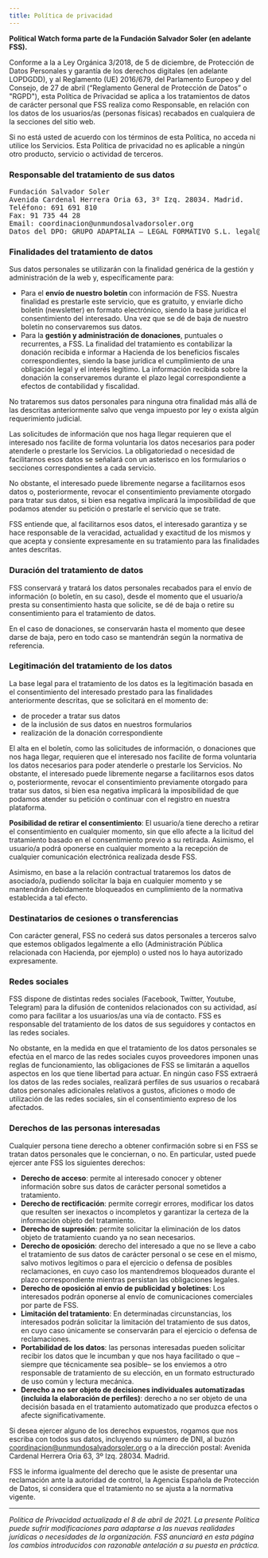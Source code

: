 ```yaml
---
title: Política de privacidad
---
```


<md-content>

**Political Watch forma parte de la Fundación Salvador Soler (en adelante FSS).**

Conforme a la a Ley Orgánica 3/2018, de 5 de diciembre, de Protección de Datos Personales y garantía de los derechos digitales (en adelante LOPDGDD), y al Reglamento (UE) 2016/679, del Parlamento Europeo y del Consejo, de 27 de abril (“Reglamento General de Protección de Datos” o "RGPD"), esta Política de Privacidad se aplica a los tratamientos de datos de carácter personal que FSS realiza como Responsable, en relación con los datos de los usuarios/as (personas físicas) recabados en cualquiera de la secciones del sitio web.

Si no está usted de acuerdo con los términos de esta Política, no acceda ni utilice los Servicios. Esta Política de privacidad no es aplicable a ningún otro producto, servicio o actividad de terceros.

### Responsable del tratamiento de sus datos

<pre>
Fundación Salvador Soler
Avenida Cardenal Herrera Oria 63, 3º Izq. 28034. Madrid.
Teléfono: 691 691 810
Fax: 91 735 44 28
Email: coordinacion@unmundosalvadorsoler.org
Datos del DPO: GRUPO ADAPTALIA – LEGAL FORMATIVO S.L. legal@grupoadaptalia.es 91 553 34 08
</pre>

### Finalidades del tratamiento de datos

Sus datos personales se utilizarán con la finalidad genérica de la gestión y administración de la web y, específicamente para:

* Para el **envío de nuestro boletín** con información de FSS. Nuestra finalidad es prestarle este servicio, que es gratuito, y enviarle dicho boletín (newsletter) en formato electrónico, siendo la base jurídica el consentimiento del interesado. Una vez que se dé de baja de nuestro boletín no conservaremos sus datos.
* Para la **gestión y administración de donaciones**, puntuales o recurrentes, a FSS. La finalidad del tratamiento es contabilizar la donación recibida e informar a Hacienda de los beneficios fiscales correspondientes, siendo la base jurídica el cumplimiento de una obligación legal y el interés legítimo. La información recibida sobre la donación la conservaremos durante el plazo legal correspondiente a efectos de contabilidad y fiscalidad.

No trataremos sus datos personales para ninguna otra finalidad más allá de las descritas anteriormente salvo que venga impuesto por ley o exista algún requerimiento judicial.

Las solicitudes de información que nos haga llegar requieren que el interesado nos facilite de forma voluntaria los datos necesarios para poder atenderle o prestarle los Servicios. La obligatoriedad o necesidad de facilitarnos esos datos se señalará con un asterisco en los formularios o secciones correspondientes a cada servicio.

No obstante, el interesado puede libremente negarse a facilitarnos esos datos o, posteriormente, revocar el consentimiento previamente otorgado para tratar sus datos, si bien esa negativa implicará la imposibilidad de que podamos atender su petición o prestarle el servicio que se trate.

FSS entiende que, al facilitarnos esos datos, el interesado garantiza y se hace responsable de la veracidad, actualidad y exactitud de los mismos y que acepta y consiente expresamente en su tratamiento para las finalidades antes descritas.

### Duración del tratamiento de datos

FSS conservará y tratará los datos personales recabados para el envío de información (o boletín, en su caso), desde el momento que el usuario/a presta su consentimiento hasta que solicite, se dé de baja o retire su consentimiento para el tratamiento de datos.

En el caso de donaciones, se conservarán hasta el momento que desee darse de baja, pero en todo caso se mantendrán según la normativa de referencia.

### Legitimación del tratamiento de los datos

La base legal para el tratamiento de los datos es la legitimación basada en el consentimiento del interesado prestado para las finalidades anteriormente descritas, que se solicitará en el momento de:

* de proceder a tratar sus datos
* de la inclusión de sus datos en nuestros formularios
* realización de la donación correspondiente

El alta en el boletín, como las solicitudes de información, o donaciones que nos haga llegar, requieren que el interesado nos facilite de forma voluntaria los datos necesarios para poder atenderle o prestarle los Servicios. No obstante, el interesado puede libremente negarse a facilitarnos esos datos o, posteriormente, revocar el consentimiento previamente otorgado para tratar sus datos, si bien esa negativa implicará la imposibilidad de que podamos atender su petición o continuar con el registro en nuestra plataforma.

**Posibilidad de retirar el consentimiento**: El usuario/a tiene derecho a retirar el consentimiento en cualquier momento, sin que ello afecte a la licitud del tratamiento basado en el consentimiento previo a su retirada. Asimismo, el usuario/a podrá oponerse en cualquier momento a la recepción de cualquier comunicación electrónica realizada desde FSS.

Asimismo, en base a la relación contractual trataremos los datos de asociado/a, pudiendo solicitar la baja en cualquier momento y se mantendrán debidamente bloqueados en cumplimiento de la normativa establecida a tal efecto.

### Destinatarios de cesiones o transferencias

Con carácter general, FSS no cederá sus datos personales a terceros salvo que estemos obligados legalmente a ello (Administración Pública relacionada con Hacienda, por ejemplo) o usted nos lo haya autorizado expresamente.

### Redes sociales

FSS dispone de distintas redes sociales (Facebook, Twitter, Youtube, Telegram) para la difusión de contenidos relacionados con su actividad, así como para facilitar a los usuarios/as una vía de contacto. FSS es responsable del tratamiento de los datos de sus seguidores y contactos en las redes sociales.

No obstante, en la medida en que el tratamiento de los datos personales se efectúa en el marco de las redes sociales cuyos proveedores imponen unas reglas de funcionamiento, las obligaciones de FSS se limitarán a aquellos aspectos en los que tiene libertad para actuar. En ningún caso FSS extraerá los datos de las redes sociales, realizará perfiles de sus usuarios o recabará datos personales adicionales relativos a gustos, aficiones o modo de utilización de las redes sociales, sin el consentimiento expreso de los afectados.

### Derechos de las personas interesadas

Cualquier persona tiene derecho a obtener confirmación sobre si en FSS se tratan datos personales que le conciernan, o no. En particular, usted puede ejercer ante FSS los siguientes derechos:

* **Derecho de acceso**: permite al interesado conocer y obtener información sobre sus datos de carácter personal sometidos a tratamiento.
* **Derecho de rectificación**: permite corregir errores, modificar los datos que resulten ser inexactos o incompletos y garantizar la certeza de la información objeto del tratamiento.
* **Derecho de supresión**: permite solicitar la eliminación de los datos objeto de tratamiento cuando ya no sean necesarios.
* **Derecho de oposición**: derecho del interesado a que no se lleve a cabo el tratamiento de sus datos de carácter personal o se cese en el mismo, salvo motivos legítimos o para el ejercicio o defensa de posibles reclamaciones, en cuyo caso los mantendremos bloqueados durante el plazo correspondiente mientras persistan las obligaciones legales.
* **Derecho de oposición al envío de publicidad y boletines**: Los interesados podrán oponerse al envío de comunicaciones comerciales por parte de FSS.
* **Limitación del tratamiento**: En determinadas circunstancias, los interesados podrán solicitar la limitación del tratamiento de sus datos, en cuyo caso únicamente se conservarán para el ejercicio o defensa de reclamaciones.
* **Portabilidad de los datos**: las personas interesadas pueden solicitar recibir los datos que le incumban y que nos haya facilitado o que –siempre que técnicamente sea posible– se los enviemos a otro responsable de tratamiento de su elección, en un formato estructurado de uso común y lectura mecánica.
* **Derecho a no ser objeto de decisiones individuales automatizadas (incluida la elaboración de perfiles)**: derecho a no ser objeto de una decisión basada en el tratamiento automatizado que produzca efectos o afecte significativamente.

Si desea ejercer alguno de los derechos expuestos, rogamos que nos escriba con todos sus datos, incluyendo su número de DNI, al buzón coordinacion@unmundosalvadorsoler.org o a la dirección postal: Avenida Cardenal Herrera Oria 63, 3º Izq. 28034. Madrid.

FSS le informa igualmente del derecho que le asiste de presentar una reclamación ante la autoridad de control, la Agencia Española de Protección de Datos, si considera que el tratamiento no se ajusta a la normativa vigente.

---

_Política de Privacidad actualizada el 8 de abril de 2021. La presente Política puede sufrir modificaciones para adaptarse a las nuevas realidades jurídicas o necesidades de la organización. FSS anunciará en esta página los cambios introducidos con razonable antelación a su puesta en práctica._


</md-content>
